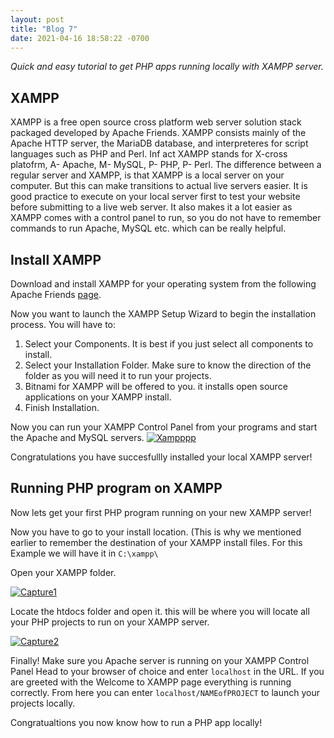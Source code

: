 ```yaml
---
layout: post
title: "Blog 7"
date: 2021-04-16 18:58:22 -0700
---
```

*Quick and easy tutorial to get PHP apps running locally with XAMPP server.*

## XAMPP 
XAMPP is a free open source cross platform web server solution stack packaged developed by Apache Friends. XAMPP consists mainly of the Apache HTTP server, the MariaDB database, and interpreteres for script languages such as PHP and Perl. Inf act XAMPP stands for X-cross platofrm, A- Apache, M- MySQL, P- PHP, P- Perl. The difference between a regular server and XAMPP, is that XAMPP is a local server on your computer. But this can make transitions to actual live servers easier. It is good practice to execute on your local server first to test your website before submitting to a live web server. It also makes it a lot easier as XAMPP comes with a control panel to run, so you do not have to remember commands to run Apache, MySQL etc. which can be really helpful.
## Install XAMPP
Download and install XAMPP for your operating system from the following Apache Friends [page](https://www.apachefriends.org/download.html). 

Now you want to launch the XAMPP Setup Wizard to begin the installation process. You will have to:
1. Select your Components. It is best if you just select all components to install.
2. Select your Installation Folder. Make sure to know the direction of the folder as you will need it to run your projects.
3. Bitnami for XAMPP will be offered to you. it installs open source applications on your XAMPP install. 
4. Finish Installation.

Now you can run your XAMPP Control Panel from your programs and start the Apache and MySQL servers. 
<a href="https://ibb.co/SPThSjC"><img src="https://i.ibb.co/c15GqBn/Xampppp.jpg" alt="Xampppp" border="0"></a>

Congratulations you have succesfullly installed your local XAMPP server!

## Running PHP program on XAMPP
Now lets get your first PHP program running on your new XAMPP server!

Now you have to go to your install location. (This is why we mentioned earlier to remember the destination of your XAMPP install files. For this Example we will have it in `C:\xampp\`

Open your XAMPP folder. 

<a href="https://ibb.co/q55FKHs"><img src="https://i.ibb.co/hff1bGW/Capture1.jpg" alt="Capture1" border="0"></a>

Locate the htdocs folder and open it. this will be where you will locate all your PHP projects to run on your XAMPP server.

<a href="https://ibb.co/ys0jmvJ"><img src="https://i.ibb.co/Ky6vc4H/Capture2.jpg" alt="Capture2" border="0"></a>

Finally! Make sure you Apache server is running on your XAMPP Control Panel
Head to your browser of choice and enter `localhost` in the URL. If you are greeted with the Welcome to XAMPP page everything is running correctly. From here you can enter `localhost/NAMEofPROJECT` to launch your projects locally.

Congratualtions you now know how to run a PHP app locally!
